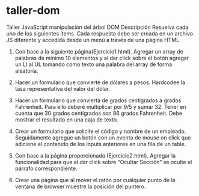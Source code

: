 # taller-dom
Taller JavaScript manipulación del árbol DOM
Descripción
Resuelva cada uno de los siguientes ítems. Cada respuesta debe ser creada en un archivo JS diferente y accedida desde un menú a través de una página HTML.

1)	Con base a la siguiente página(Ejercicio1.html). Agregar un array de palabras de mínimo 10 elementos y al dar click sobre el botón agregar un LI al UL tomando como texto una palabra del array de forma aleatoria.

2)	Hacer un formulario que convierte de dólares a pesos. Hardcodee la tasa representativa del valor del dólar.

3)	Hacer un formulario que convierta de grados centígrados a grados Fahrenheit. Para ello deberé multiplicar por 9/5 y sumar 32. Tener en cuenta que 30 grados centígrados son 86 grados Fahrenheit. Debe mostrar el resultado en una caja de texto.

4)	Crear un formulario que solicite el código y nombre de un empleado. Seguidamente agregue un botón con un evento de mouse on click que adicione el contenido de los inputs anteriores en una fila de un table.

5)	Con base a la página proporcionada (Ejercicio2.html). Agregar la funcionalidad para que al dar click sobre “Ocultar Sección” se oculte el párrafo correspondiente.

6)	Crear una página que al mover el ratón por cualquier punto de la ventana de browser muestre la posición del puntero. 
